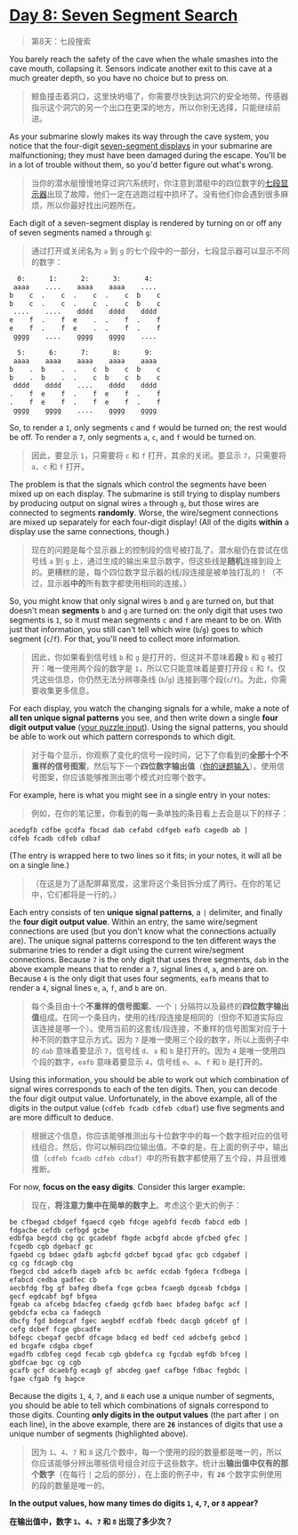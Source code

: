 # [Day 8: Seven Segment Search](https://adventofcode.com/2021/day/8)

> 第8天：七段搜索

You barely reach the safety of the cave when the whale smashes into the cave mouth, collapsing it. Sensors indicate another exit to this cave at a much greater depth, so you have no choice but to press on.

> 鲸鱼撞击着洞口，这里快坍塌了，你需要尽快到达洞穴的安全地带。传感器指示这个洞穴的另一个出口在更深的地方，所以你别无选择，只能继续前进。

As your submarine slowly makes its way through the cave system, you notice that the four-digit [seven-segment displays](https://en.wikipedia.org/wiki/Seven-segment_display) in your submarine are malfunctioning; they must have been damaged during the escape. You'll be in a lot of trouble without them, so you'd better figure out what's wrong.

> 当你的潜水艇慢慢地穿过洞穴系统时，你注意到潜艇中的四位数字的[七段显示器](https://en.wikipedia.org/wiki/Seven-segment_display)出现了故障，他们一定在逃跑过程中损坏了。没有他们你会遇到很多麻烦，所以你最好找出问题所在。

Each digit of a seven-segment display is rendered by turning on or off any of seven segments named `a` through `g`:

> 通过打开或关闭名为 `a` 到 `g` 的七个段中的一部分，七段显示器可以显示不同的数字：

```diff
  0:      1:      2:      3:      4:
 aaaa    ....    aaaa    aaaa    ....
b    c  .    c  .    c  .    c  b    c
b    c  .    c  .    c  .    c  b    c
 ....    ....    dddd    dddd    dddd
e    f  .    f  e    .  .    f  .    f
e    f  .    f  e    .  .    f  .    f
 gggg    ....    gggg    gggg    ....

  5:      6:      7:      8:      9:
 aaaa    aaaa    aaaa    aaaa    aaaa
b    .  b    .  .    c  b    c  b    c
b    .  b    .  .    c  b    c  b    c
 dddd    dddd    ....    dddd    dddd
.    f  e    f  .    f  e    f  .    f
.    f  e    f  .    f  e    f  .    f
 gggg    gggg    ....    gggg    gggg
```

So, to render a `1`, only segments `c` and `f` would be turned on; the rest would be off. To render a `7`, only segments `a`, `c`, and `f` would be turned on.

> 因此，要显示 `1`，只需要将 `c` 和 `f` 打开，其余的关闭。要显示 `7`，只需要将 `a`、`c` 和 `f` 打开。

The problem is that the signals which control the segments have been mixed up on each display. The submarine is still trying to display numbers by producing output on signal wires `a` through `g`, but those wires are connected to segments **randomly**. Worse, the wire/segment connections are mixed up separately for each four-digit display! (All of the digits **within** a display use the same connections, though.)

> 现在的问题是每个显示器上的控制段的信号被打乱了。潜水艇仍在尝试在信号线 `a` 到 `g` 上，通过生成的输出来显示数字，但这些线是**随机**连接到段上的。更糟糕的是，每个四位数字显示器的线/段连接是被单独打乱的！（不过，显示器**中的**所有数字都使用相同的连接。）

So, you might know that only signal wires `b` and `g` are turned on, but that doesn't mean **segments** `b` and `g` are turned on: the only digit that uses two segments is `1`, so it must mean segments `c` and `f` are meant to be on. With just that information, you still can't tell which wire (`b`/`g`) goes to which segment (`c`/`f`). For that, you'll need to collect more information.

> 因此，你如果看到信号线 `b` 和 `g` 是打开的，但这并不意味着**段** `b` 和 `g` 被打开：唯一使用两个段的数字是 `1`，所以它只能意味着是要打开段 `c` 和 `f`。仅凭这些信息，你仍然无法分辨哪条线 (`b`/`g`) 连接到哪个段(`c`/`f`)。为此，你需要收集更多信息。

For each display, you watch the changing signals for a while, make a note of **all ten unique signal patterns** you see, and then write down a single **four digit output value** ([your puzzle input](day08.txt)). Using the signal patterns, you should be able to work out which pattern corresponds to which digit.

> 对于每个显示，你观察了变化的信号一段时间，记下了你看到的**全部十个不重样的信号图案**，然后写下一个**四位数字输出值**（[你的谜题输入](day08.txt)）。使用信号图案，你应该能够推测出哪个模式对应哪个数字。

For example, here is what you might see in a single entry in your notes:

> 例如，在你的笔记里，你看到的每一条单独的条目看上去会是以下的样子：

```diff
acedgfb cdfbe gcdfa fbcad dab cefabd cdfgeb eafb cagedb ab |
cdfeb fcadb cdfeb cdbaf
```

(The entry is wrapped here to two lines so it fits; in your notes, it will all be on a single line.)

> （在这是为了适配屏幕宽度，这里将这个条目拆分成了两行。在你的笔记中，它们都将是一行的。）

Each entry consists of ten **unique signal patterns**, a `|` delimiter, and finally the **four digit output value**. Within an entry, the same wire/segment connections are used (but you don't know what the connections actually are). The unique signal patterns correspond to the ten different ways the submarine tries to render a digit using the current wire/segment connections. Because `7` is the only digit that uses three segments, `dab` in the above example means that to render a `7`, signal lines `d`, `a`, and `b` are on. Because `4` is the only digit that uses four segments, `eafb` means that to render a `4`, signal lines `e`, `a`, `f`, and `b` are on.

> 每个条目由十个**不重样的信号图案**、一个 `|` 分隔符以及最终的**四位数字输出值**组成。在同一个条目内，使用的线/段连接是相同的（但你不知道实际应该连接是哪一个）。使用当前的这套线/段连接，不重样的信号图案对应于十种不同的数字显示方式。因为 `7` 是唯一使用三个段的数字，所以上面例子中的 `dab` 意味着要显示 `7`，信号线 `d`、`a` 和 `b` 是打开的。因为 `4` 是唯一使用四个段的数字，`eafb` 意味着要显示 `4`，信号线 `e`、`a`、`f` 和 `b` 是打开的。

Using this information, you should be able to work out which combination of signal wires corresponds to each of the ten digits. Then, you can decode the four digit output value. Unfortunately, in the above example, all of the digits in the output value (`cdfeb fcadb cdfeb cdbaf`) use five segments and are more difficult to deduce.

> 根据这个信息，你应该能够推测出与十位数字中的每一个数字相对应的信号线组合。然后，你可以解码四位输出值。不幸的是，在上面的例子中，输出值（`cdfeb fcadb cdfeb cdbaf`）中的所有数字都使用了五个段，并且很难推断。

For now, **focus on the easy digits**. Consider this larger example:

> 现在，**将注意力集中在简单的数字上**。考虑这个更大的例子：

```diff
be cfbegad cbdgef fgaecd cgeb fdcge agebfd fecdb fabcd edb |
fdgacbe cefdb cefbgd gcbe
edbfga begcd cbg gc gcadebf fbgde acbgfd abcde gfcbed gfec |
fcgedb cgb dgebacf gc
fgaebd cg bdaec gdafb agbcfd gdcbef bgcad gfac gcb cdgabef |
cg cg fdcagb cbg
fbegcd cbd adcefb dageb afcb bc aefdc ecdab fgdeca fcdbega |
efabcd cedba gadfec cb
aecbfdg fbg gf bafeg dbefa fcge gcbea fcaegb dgceab fcbdga |
gecf egdcabf bgf bfgea
fgeab ca afcebg bdacfeg cfaedg gcfdb baec bfadeg bafgc acf |
gebdcfa ecba ca fadegcb
dbcfg fgd bdegcaf fgec aegbdf ecdfab fbedc dacgb gdcebf gf |
cefg dcbef fcge gbcadfe
bdfegc cbegaf gecbf dfcage bdacg ed bedf ced adcbefg gebcd |
ed bcgafe cdgba cbgef
egadfb cdbfeg cegd fecab cgb gbdefca cg fgcdab egfdb bfceg |
gbdfcae bgc cg cgb
gcafb gcf dcaebfg ecagb gf abcdeg gaef cafbge fdbac fegbdc |
fgae cfgab fg bagce
```

Because the digits `1`, `4`, `7`, and `8` each use a unique number of segments, you should be able to tell which combinations of signals correspond to those digits. Counting **only digits in the output values** (the part after `|` on each line), in the above example, there are **`26`** instances of digits that use a unique number of segments (highlighted above).

> 因为 `1`、`4`、`7` 和 `8` 这几个数中，每一个使用的段的数量都是唯一的，所以你应该能够分辨出哪些信号组合对应于这些数字。统计出**输出值中仅有的那个数字**（在每行 `|` 之后的部分），在上面的例子中，有 **`26`** 个数字实例使用的段的数量是唯一的。

**In the output values, how many times do digits `1`, `4`, `7`, or `8` appear?**

**在输出值中，数字 `1`、`4`、`7` 和 `8` 出现了多少次？**
